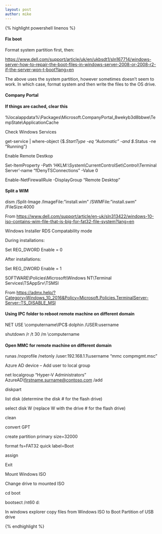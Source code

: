 ```yaml
---
layout: post
author: mike
---
```


{% highlight powershell linenos %}
#### Fix boot

Format system partition first, then:

https://www.dell.com/support/article/uk/en/ukbsdt1/sln167714/windows-server-how-to-repair-the-boot-files-in-windows-server-2008-or-2008-r2-if-the-server-won-t-boot?lang=en

The above uses the system partition, however sometimes doesn’t seem to work. In which case, format system and then write the files to the OS drive.

#### Company Portal

#### If things are cached, clear this

%localappdata%\Packages\Microsoft.CompanyPortal_8wekyb3d8bbwe\TempState\ApplicationCache

Check Windows Services

get-service | where-object {$_.StartType -eq “Automatic” -and $_.Status -ne “Running”}

Enable Remote Destkop

Set-ItemProperty -Path ‘HKLM:\System\CurrentControlSet\Control\Terminal Server’-name “fDenyTSConnections” -Value 0

Enable-NetFirewallRule -DisplayGroup “Remote Desktop”

#### Split a WIM

dism /Split-Image /ImageFile:”install.wim” /SWMFile:”install.swm” /FileSize:4000

From <https://www.dell.com/support/article/en-uk/sln313422/windows-10-iso-contains-wim-file-that-is-big-for-fat32-file-system?lang=en>

Windows Installer RDS Compatability mode

During installations:

Set REG_DWORD Enable = 0

After installations:

Set REG_DWORD Enable = 1

SOFTWARE\Policies\Microsoft\Windows NT\Terminal Services\TSAppSrv\TSMSI

From <https://admx.help/?Category=Windows_10_2016&Policy=Microsoft.Policies.TerminalServer-Server::TS_DISABLE_MSI>

#### Using IPC folder to reboot remote machine on different domain

NET USE \\computername\IPC$ dolphin /USER:username

shutdown /r /t 30 /m \\computername

#### Open MMC for remote machine on different domain

runas /noprofile /netonly /user:192.168.1.1\username “mmc compmgmt.msc”

Azure AD device – Add user to local group

net localgroup “Hyper-V Administrators” AzureAD\firstname.surname@contoso.com /add

diskpart

list disk (determine the disk # for the flash drive)

select disk W (replace W with the drive # for the flash drive)

clean

convert GPT

create partition primary size=32000

format fs=FAT32 quick label=Boot

assign

Exit

Mount Windows ISO

Change drive to mounted ISO

cd boot

bootsect /nt60 d:

In windows explorer copy files from Windows ISO to Boot Partition of USB drive

{% endhighlight %}
